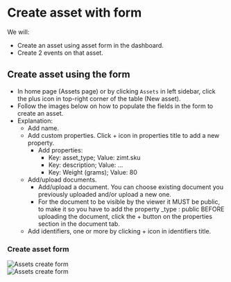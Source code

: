 
# Create asset with form

We will:
- Create an asset using asset form in the dashboard.
- Create 2 events on that asset.


## Create asset using the form
- In home page (Assets page) or by clicking `Assets` in left sidebar, click the plus icon in top-right corner of the table (New asset).
- Follow the images below on how to populate the fields in the form to create an asset.
- Explanation:
    - Add name.
    - Add custom properties. Click + icon in properties title to add a new property.
        - Add properties:
            - Key: asset_type; Value: zimt.sku
            - Key: description; Value: ...
            - Key: Weight (grams); Value: 80
    - Add/upload documents.
        - Add/upload a document. You can choose existing document you previously uploaded and/or upload a new one.
        - For the document to be visible by the viewer it MUST be public, to make it so you have to add the property _type : public BEFORE uploading the document, click the + button on the properties section in the document tab.
    - Add identifiers, one or more by clicking + icon in identifiers title.

### Create asset form
![Assets create form](/pages/tutorials/assets/images/create-asset-form-1.png) \
![Assets create form](/pages/tutorials/assets/images/create-asset-form-2.png)
